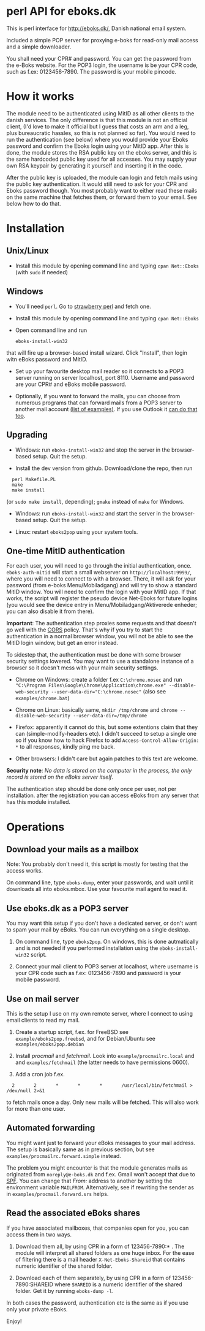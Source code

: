 perl API for eboks.dk
=====================

This is perl interface for http://eboks.dk/, Danish national email system. 

Included a simple POP server for proxying e-boks for read-only mail access
and a simple downloader.

You shall need your CPR# and password.  You can get the password from the
e-Boks website.  For the POP3 login, the username is be your CPR code, such as
f.ex: 0123456-7890.  The password is your mobile pincode.

How it works
============

The module need to be authenticated using MitID as all other clients to the
danish services.  The only difference is that this module is not an official
client, (I'd love to make it official but I guess that costs an arm and a leg,
plus bureaucratic hassles, so this is not planned so far). You would need to
run the authentication (see below) where you would provide your Eboks password
and confirm the Eboks login using your MitID app. After this is done, the
module stores the RSA public key on the eboks server, and this is the same
hardcoded public key used for all accesses. You may supply your own RSA keypair
by generating it yourself and inserting it in the code.

After the public key is uploaded, the module can login and fetch mails using
the public key authentication. It would still need to ask for your CPR and
Eboks password though. You most probably want to either read these mails on the
same machine that fetches them, or forward them to your email. See below how to
do that.

Installation
============

Unix/Linux
----------

* Install this module by opening command line and typing `cpan Net::Eboks` (with `sudo` if needed)

Windows
-------

* You'll need `perl`. Go to [strawberry perl](http://strawberryperl.com/) and fetch one.

* Install this module by opening command line and typing `cpan Net::Eboks`

* Open command line and run

  `eboks-install-win32`

that will fire up a browser-based install wizard. Click "Install", then login witn eBoks
password and MitID.

* Set up your favourite desktop mail reader so it connects to a POP3 server
running on server localhost, port 8110. Username and password are your CPR# and
eBoks mobile password.

* Optionally, if you want to forward the mails, you can choose from numerous
programs that can forward mails from a POP3 server to another mail account
[(list of
examples)](https://blogs.technet.microsoft.com/brucecowper/2005/03/18/pop-connectors-pullers-for-exchange/).
If you use Outlook it [can do that
too](https://www.laptopmag.com/articles/how-to-set-up-auto-forwarding-in-outlook-2013).

Upgrading
---------

* Windows: run `eboks-install-win32` and stop the server in the browser-based setup.
Quit the setup.

* Install the dev version from github. Download/clone the repo, then run

```
  perl Makefile.PL
  make
  make install
```
(or `sudo make install`, depending); `gmake` instead of `make` for Windows.

* Windows: run `eboks-install-win32` and start the server in the browser-based setup.
Quit the setup.

* Linux: restart `eboks2pop` using your system tools.

One-time MitID authentication
-----------------------------

For each user, you will need to go through the initial authentication, once.
`eboks-auth-mitid` will start a small webserver on `http://localhost:9999/`,
where you will need to connect to with a browser.  There, it will ask for your
password (from e-boks Menu/Mobiladgang) and will try to show a standard MitID
window. You will need to confirm the login with your MitID app.  If that works,
the script will register the pseudo device Net-Eboks for future logins (you
would see the device entry in Menu/Mobiladgang/Aktiverede enheder; you can also
disable it from there).

**Important**: The authentication step proxies some requests and that doesn't
go well with the [CORS](https://developer.mozilla.org/en-US/docs/Web/HTTP/CORS)
policy.  That's why if you try to start the authentication in a normal browser
window, you will not be able to see the MitID login window, but get an error
instead.

To sidestep that, the authentication must be done with some browser security
settings lowered. You may want to use a standalone instance of a browser so it
doesn't mess with your main security settings.

* Chrome on Windows: create a folder f.ex `C:\chrome.nosec` and run
`"C:\Program Files\Google\Chrome\Application\chrome.exe" --disable-web-security --user-data-dir="C:\chrome.nosec"`
(also see `examples/chrome.bat`)

* Chrome on Linux: basically same, `mkdir /tmp/chrome` and `chrome --disable-web-security --user-data-dir=/tmp/chrome`

* Firefox: apparently it cannot do this, but some extentions claim that they
can (simple-modify-headers etc). I didn't succeed to setup a single one so if
you know how to hack Firefox to add `Access-Control-Allow-Origin: *` to all
responses, kindly ping me back.

* Other browsers: I didn't care but again patches to this text are welcome.

**Security note**: *No data is stored on the computer in the process, the only record is stored
on the eBoks server itself*.

The authentication step should be done only once per user, not per
installation.  after the registration you can access eBoks from any server that
has this module installed.

Operations
==========

Download your mails as a mailbox
--------------------------------

Note: You probably don't need it, this script is mostly for testing that the access works.

On command line, type `eboks-dump`, enter your passwords, and wait until it downloads
all into eboks.mbox. Use your favourite mail agent to read it.

Use eboks.dk as a POP3 server
-----------------------------

You may want this setup if you don't have a dedicated server, or don't want
to spam your mail by eBoks. You can run everything on a single desktop.

1) On command line, type `eboks2pop`. On windows, this is done autmatically and
is not needed if you performed installation using the `eboks-install-win32`
script.

2) Connect your mail client to POP3 server at localhost, where username is
your CPR code such as f.ex: 0123456-7890 and password is your mobile password.

Use on mail server
------------------

This is the setup I use on my own remote server, where I connect to using
email clients to read my mail.

1) Create a startup script, f.ex. for FreeBSD see `example/eboks2pop.freebsd`,
and for Debian/Ubuntu see `examples/eboks2pop.debian`

2) Install *procmail* and *fetchmail*. Look into `example/procmailrc.local` and
and `examples/fetchmail` (the latter needs to have permissions 0600). 

3) Add a cron job f.ex.

`  2       2       *       *       *       /usr/local/bin/fetchmail > /dev/null 2>&1`

to fetch mails once a day. Only new mails will be fetched. This will also work for 
more than one user.

Automated forwarding
--------------------

You might want just to forward your eBoks messages to your mail address.  The
setup is basically same as in previous section, but see
`examples/procmailrc.forward.simple` instead.

The problem you might encounter is that the module generates mails as
originated from `noreply@e-boks.dk` and f.ex. Gmail won't accept that due to
[SPF](https://en.wikipedia.org/wiki/Sender_Policy_Framework). You can change
that *From:* address to another by setting the environment variable `MAILFROM`.
Alternatively, see if rewriting the sender as in
`examples/procmail.forward.srs` helps.

Read the associated eBoks shares
--------------------------------

If you have associated mailboxes, that companies open for you, you can access them in two ways.

1) Download them all, by using CPR in a form of 123456-7890:\* . The module
will interpret all shared folders as one huge inbox. For the ease of filtering
there is a mail header `X-Net-Eboks-Shareid` that contains numeric identifier
of the shared folder.

2) Download each of them separately, by using CPR in a form of
123456-7890:SHAREID where `SHAREID` is a numeric identifier of the shared
folder. Get it by running `eboks-dump -l`.

In both cases the password, authentication etc is the same as if you use only your private eBoks.

Enjoy!
